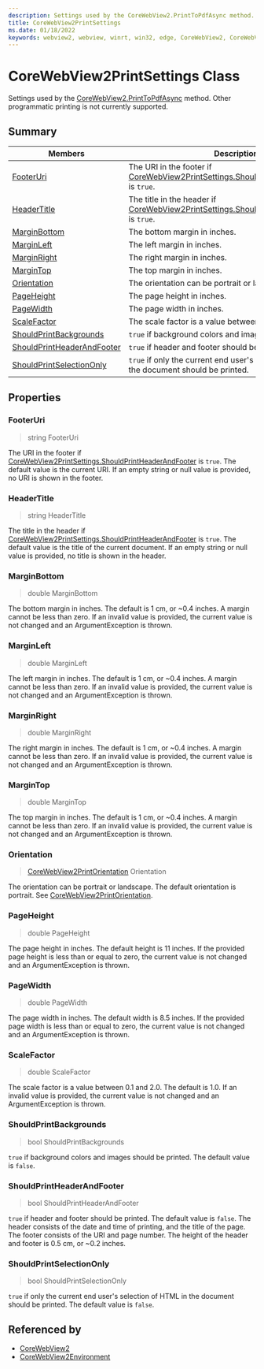 ```yaml
---
description: Settings used by the CoreWebView2.PrintToPdfAsync method. Other programmatic printing is not currently supported.
title: CoreWebView2PrintSettings
ms.date: 01/18/2022
keywords: webview2, webview, winrt, win32, edge, CoreWebView2, CoreWebView2Controller, browser control, edge html, CoreWebView2PrintSettings
---
```


# CoreWebView2PrintSettings Class



Settings used by the [CoreWebView2.PrintToPdfAsync](corewebview2.md#printtopdfasync) method. Other programmatic printing is not currently supported.

## Summary

Members|Description
--|--
[FooterUri](#footeruri) | The URI in the footer if [CoreWebView2PrintSettings.ShouldPrintHeaderAndFooter](corewebview2printsettings.md#shouldprintheaderandfooter) is `true`.
[HeaderTitle](#headertitle) | The title in the header if [CoreWebView2PrintSettings.ShouldPrintHeaderAndFooter](corewebview2printsettings.md#shouldprintheaderandfooter) is `true`.
[MarginBottom](#marginbottom) | The bottom margin in inches.
[MarginLeft](#marginleft) | The left margin in inches.
[MarginRight](#marginright) | The right margin in inches.
[MarginTop](#margintop) | The top margin in inches.
[Orientation](#orientation) | The orientation can be portrait or landscape.
[PageHeight](#pageheight) | The page height in inches.
[PageWidth](#pagewidth) | The page width in inches.
[ScaleFactor](#scalefactor) | The scale factor is a value between 0.1 and 2.0.
[ShouldPrintBackgrounds](#shouldprintbackgrounds) | `true` if background colors and images should be printed.
[ShouldPrintHeaderAndFooter](#shouldprintheaderandfooter) | `true` if header and footer should be printed.
[ShouldPrintSelectionOnly](#shouldprintselectiononly) | `true` if only the current end user's selection of HTML in the document should be printed.

## Properties

### FooterUri

>  string FooterUri

The URI in the footer if [CoreWebView2PrintSettings.ShouldPrintHeaderAndFooter](corewebview2printsettings.md#shouldprintheaderandfooter) is `true`.
The default value is the current URI. If an empty string or null value is provided, no URI is shown in the footer.

### HeaderTitle

>  string HeaderTitle

The title in the header if [CoreWebView2PrintSettings.ShouldPrintHeaderAndFooter](corewebview2printsettings.md#shouldprintheaderandfooter) is `true`.
The default value is the title of the current document. If an empty string or null value is provided, no title is shown in the header.

### MarginBottom

>  double MarginBottom

The bottom margin in inches.
The default is 1 cm, or ~0.4 inches. A margin cannot be less than zero. If an invalid value is provided, the current value is not changed and an ArgumentException is thrown.

### MarginLeft

>  double MarginLeft

The left margin in inches.
The default is 1 cm, or ~0.4 inches. A margin cannot be less than zero. If an invalid value is provided, the current value is not changed and an ArgumentException is thrown.

### MarginRight

>  double MarginRight

The right margin in inches.
The default is 1 cm, or ~0.4 inches. A margin cannot be less than zero. If an invalid value is provided, the current value is not changed and an ArgumentException is thrown.

### MarginTop

>  double MarginTop

The top margin in inches.
The default is 1 cm, or ~0.4 inches. A margin cannot be less than zero. If an invalid value is provided, the current value is not changed and an ArgumentException is thrown.

### Orientation

>  [CoreWebView2PrintOrientation](corewebview2printorientation.md) Orientation

The orientation can be portrait or landscape.
The default orientation is portrait. See [CoreWebView2PrintOrientation](corewebview2printorientation.md).

### PageHeight

>  double PageHeight

The page height in inches.
The default height is 11 inches. If the provided page height is less than or equal to zero, the current value is not changed and an ArgumentException is thrown.

### PageWidth

>  double PageWidth

The page width in inches.
The default width is 8.5 inches. If the provided page width is less than or equal to zero, the current value is not changed and an ArgumentException is thrown.

### ScaleFactor

>  double ScaleFactor

The scale factor is a value between 0.1 and 2.0.
The default is 1.0. If an invalid value is provided, the current value is not changed and an ArgumentException is thrown.

### ShouldPrintBackgrounds

>  bool ShouldPrintBackgrounds

`true` if background colors and images should be printed.
The default value is `false`.

### ShouldPrintHeaderAndFooter

>  bool ShouldPrintHeaderAndFooter

`true` if header and footer should be printed.
The default value is `false`. The header consists of the date and time of printing, and the title of the page. The footer consists of the URI and page number. The height of the header and footer is 0.5 cm, or ~0.2 inches.

### ShouldPrintSelectionOnly

>  bool ShouldPrintSelectionOnly

`true` if only the current end user's selection of HTML in the document should be printed.
The default value is `false`.






## Referenced by

- [CoreWebView2](corewebview2.md)
- [CoreWebView2Environment](corewebview2environment.md)
